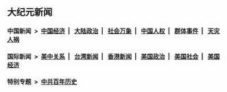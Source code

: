 ## 大纪元新闻

#### 中国新闻 &nbsp;>&nbsp; [中国经济](indexes/ncid283/README.md?04180445) &nbsp;| &nbsp; [大陆政治](indexes/ncid277/README.md?04180445) &nbsp;| &nbsp; [社会万象](indexes/ncid282/README.md?04180445) &nbsp;| &nbsp; [中国人权](indexes/ncid278/README.md?04180445) &nbsp;| &nbsp; [群体事件](indexes/ncid279/README.md?04180445) &nbsp;| &nbsp; [天灾人祸](indexes/ncid280/README.md?04180445)

#### 国际新闻 &nbsp;>&nbsp; [美中关系](indexes/nf1412576/README.md?04180445) &nbsp;| &nbsp; [台湾新闻](indexes/ncid1349361/README.md?04180445) &nbsp;| &nbsp; [香港新闻](indexes/ncid1349362/README.md?04180445) &nbsp;| &nbsp; [美国政治](indexes/ncid1078159/README.md?04180445) &nbsp;| &nbsp; [美国社会](indexes/ncid1078160/README.md?04180445) &nbsp;| &nbsp; [美国经济](indexes/ncid1078158/README.md?04180445)

#### 特别专题 &nbsp;>&nbsp; [中共百年历史](https://github.com/epoch-news/epoch-special/blob/master/README.md?04180445)  
